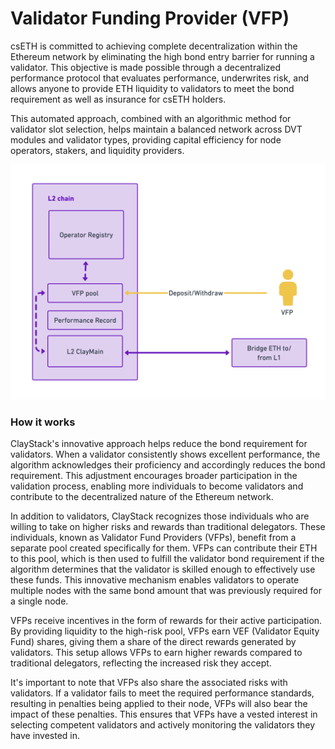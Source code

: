 # Validator Funding Provider (VFP)

csETH is committed to achieving complete decentralization within the Ethereum network by eliminating the high bond entry barrier for running a validator. This objective is made possible through a decentralized performance protocol that evaluates performance, underwrites risk, and allows anyone to provide ETH liquidity to validators to meet the bond requirement as well as insurance for csETH holders.

This automated approach, combined with an algorithmic method for validator slot selection, helps maintain a balanced network across DVT modules and validator types, providing capital efficiency for node operators, stakers, and liquidity providers.

![cseth](../images/vfp.png)

### How it works
ClayStack's innovative approach helps reduce the bond requirement for validators. When a validator consistently shows excellent performance, the algorithm acknowledges their proficiency and accordingly reduces the bond requirement. This adjustment encourages broader participation in the validation process, enabling more individuals to become validators and contribute to the decentralized nature of the Ethereum network.

In addition to validators, ClayStack recognizes those individuals who are willing to take on higher risks and rewards than traditional delegators. These individuals, known as Validator Fund Providers (VFPs), benefit from a separate pool created specifically for them. VFPs can contribute their ETH to this pool, which is then used to fulfill the validator bond requirement if the algorithm determines that the validator is skilled enough to effectively use these funds. This innovative mechanism enables validators to operate multiple nodes with the same bond amount that was previously required for a single node.

VFPs receive incentives in the form of rewards for their active participation. By providing liquidity to the high-risk pool, VFPs earn VEF (Validator Equity Fund) shares, giving them a share of the direct rewards generated by validators. This setup allows VFPs to earn higher rewards compared to traditional delegators, reflecting the increased risk they accept.

It's important to note that VFPs also share the associated risks with validators. If a validator fails to meet the required performance standards, resulting in penalties being applied to their node, VFPs will also bear the impact of these penalties. This ensures that VFPs have a vested interest in selecting competent validators and actively monitoring the validators they have invested in.
